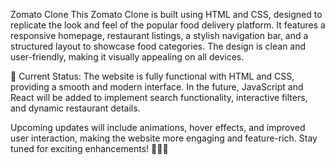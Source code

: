 Zomato Clone
This Zomato Clone is built using HTML and CSS, designed to replicate the look and feel of the popular food delivery platform. It features a responsive homepage, restaurant listings, a stylish navigation bar, and a structured layout to showcase food categories. The design is clean and user-friendly, making it visually appealing on all devices.

🚀 Current Status: The website is fully functional with HTML and CSS, providing a smooth and modern interface. In the future, JavaScript and React will be added to implement search functionality, interactive filters, and dynamic restaurant details.

Upcoming updates will include animations, hover effects, and improved user interaction, making the website more engaging and feature-rich. Stay tuned for exciting enhancements! 🍔🍕🚀
